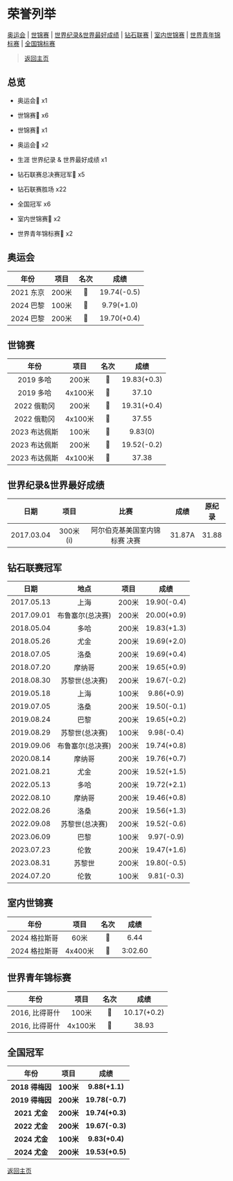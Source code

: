 # 荣誉列举

[奥运会](#OG) | [世锦赛](#WCH) | [世界纪录&世界最好成绩](#WR) | [钻石联赛](#DL) | [室内世锦赛](#WICH) | [世界青年锦标赛](#WJCH) | [全国锦标赛](#NCH)

> [返回主页](./Profile.md)

## 总览

- 奥运会🥇 x1

- 世锦赛🥇 x6

- 世锦赛🥈 x1

- 奥运会🥉 x2

- 生涯 世界纪录 & 世界最好成绩 x1

- 钻石联赛总决赛冠军💎 x5

- 钻石联赛胜场 x22

- 全国冠军 x6

- 室内世锦赛🥈 x2

- 世界青年锦标赛🥇 x2

## 奥运会<a id='OG'></a>

|      年份      |   项目    |         名次          |      成绩      |
| :------------: | :-------: | :-------------------: | :------------: |
|   2021 东京   |   200米   |   🥉   |  19.74(-0.5)   |
| 2024 巴黎 | 100米 | 🥇 | 9.79(+1.0) |
|   2024 巴黎   |   200米   |   🥉   |  19.70(+0.4)   |

## 世锦赛<a id='WCH'></a>

|        年份        |    项目     |         名次          |      成绩       |
| :----------------: | :---------: | :-------------------: | :-------------: |
|   2019 多哈   |  200米  | 🥇 | 19.83(+0.3) |
|   2019 多哈   | 4x100米 | 🥇 |    37.10    |
|  2022 俄勒冈  |  200米  | 🥇 | 19.31(+0.4) |
|    2022 俄勒冈    |   4x100米   |  🥈   |      37.55      |
| 2023 布达佩斯 |  100米  | 🥇 |   9.83(0)   |
| 2023 布达佩斯 |  200米  | 🥇 | 19.52(-0.2) |
| 2023 布达佩斯 | 4x100米 | 🥇 |    37.38    |

## 世界纪录&世界最好成绩<a id='WR'></a>

|    日期    |   项目   |             比赛              |  成绩  | 原纪录 |
| :--------: | :------: | :---------------------------: | :----: | :----: |
| 2017.03.04 | 300米(i) | 阿尔伯克基美国室内锦标赛 决赛 | 31.87A | 31.88  |

## 钻石联赛冠军<a id='DL'></a>

|    日期    |       地点       | 项目  |    成绩     |
| :--------: | :--------------: | :---: | :---------: |
| 2017.05.13 |       上海       | 200米 | 19.90(-0.4) |
| 2017.09.01 | 布鲁塞尔(总决赛) | 200米 | 20.00(+0.9) |
| 2018.05.04 |       多哈       | 200米 | 19.83(+1.3) |
| 2018.05.26 |       尤金       | 200米 | 19.69(+2.0) |
| 2018.07.05 |       洛桑       | 200米 | 19.69(+0.4) |
| 2018.07.20 |      摩纳哥      | 200米 | 19.65(+0.9) |
| 2018.08.30 |  苏黎世(总决赛)  | 200米 | 19.67(-0.2) |
| 2019.05.18 |       上海       | 100米 | 9.86(+0.9)  |
| 2019.07.05 |       洛桑       | 200米 | 19.50(-0.1) |
| 2019.08.24 |       巴黎       | 200米 | 19.65(+0.2) |
| 2019.08.29 |  苏黎世(总决赛)  | 100米 | 9.98(-0.4)  |
| 2019.09.06 | 布鲁塞尔(总决赛) | 200米 | 19.74(+0.8) |
| 2020.08.14 |      摩纳哥      | 200米 | 19.76(+0.7) |
| 2021.08.21 |       尤金       | 200米 | 19.52(+1.5) |
| 2022.05.13 |       多哈       | 200米 | 19.72(+2.1) |
| 2022.08.10 |      摩纳哥      | 200米 | 19.46(+0.8) |
| 2022.08.26 |       洛桑       | 200米 | 19.56(+1.3) |
| 2022.09.08 |  苏黎世(总决赛)  | 200米 | 19.52(-0.6) |
| 2023.06.09 |       巴黎       | 100米 | 9.97(-0.9)  |
| 2023.07.23 |       伦敦       | 200米 | 19.47(+1.6) |
| 2023.08.31 |      苏黎世      | 200米 | 19.80(-0.5) |
| 2024.07.20 |       伦敦       | 100米 | 9.81(-0.3)  |

## 室内世锦赛<a id='WICH'></a>

|     年份      |  项目   | 名次 |  成绩   |
| :-----------: | :-----: | :--: | :-----: |
| 2024 格拉斯哥 |  60米   |  🥈   |  6.44   |
| 2024 格拉斯哥 | 4x400米 |  🥈   | 3:02.60 |

## 世界青年锦标赛<a id='WJCH'></a>

|      年份      |  项目   | 名次 |    成绩     |
| :------------: | :-----: | :--: | :---------: |
| 2016, 比得哥什 |  100米  |  🥇   | 10.17(+0.2) |
| 2016, 比得哥什 | 4x100米 |  🥇   |    38.93    |

## 全国冠军<a id='NCH'></a>

|      年份       |   项目    |      成绩       |
| :-------------: | :-------: | :-------------: |
| **2018 得梅因** | **100米** | **9.88(+1.1)**  |
| **2019 得梅因** | **200米** | **19.78(-0.7)** |
|  **2021 尤金**  | **200米** | **19.74(+0.3)** |
|  **2022 尤金**  | **200米** | **19.67(-0.3)** |
|  **2024 尤金**  | **100米** | **9.83(+0.4)**  |
|  **2024 尤金**  | **200米** | **19.53(+0.5)** |

[返回主页](./Profile.md)
